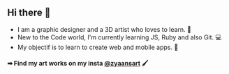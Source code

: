 ## Hi there 👋

+ I am a graphic designer and a 3D artist who loves to learn. 🎨 
+ New to the Code world, I'm currently learning JS, Ruby and also Git. 💻 
+ My objectif is to learn to create web and mobile apps. 📱  

#### ➡ Find my art works on my insta **[@zyaansart](https://www.instagram.com/zyaansart/)** 🖌️

<!--
**EkkiiH/EkkiiH** is a ✨ _special_ ✨ repository because its `README.md` (this file) appears on your GitHub profile.

Here are some ideas to get you started:

- 🔭 I’m currently working on ...
- 🌱 I’m currently learning ...
- 👯 I’m looking to collaborate on ...
- 🤔 I’m looking for help with ...
- 💬 Ask me about ...
- 📫 How to reach me: ...
- 😄 Pronouns: ...
- ⚡ Fun fact: ...
-->
